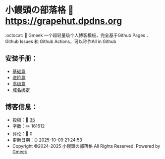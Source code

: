 # 小饅頭の部落格 :link: https://grapehut.dpdns.org 
:octocat: :100: Gmeek 一个超轻量级个人博客模板，完全基于Github Pages 、Github Issues 和 Github Actions，可以称作All in Github 
## 安装手册：
- [基础篇](https://grapehut.dpdns.org/post/1) 
- [进阶篇](https://grapehut.dpdns.org/post/2) 
- [高级篇](https://grapehut.dpdns.org/post/3) 
- [域名绑定](https://grapehut.dpdns.org/post/4) 
## 博客信息：
- 投稿：📜 [35](https://grapehut.dpdns.org) 
- 字数：✏️ 161612 
- 评论：💬 0 
- 更新日期：⏰ 2025-10-09 21:24:53 
- Copyright ©️2024-2025 小饅頭の部落格 All Rights Reserved. Powered by [Gmeek](https://github.com/hst1189/Gmeek)
